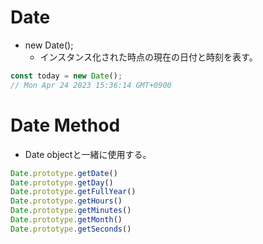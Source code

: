 # Date
- new Date();
    - インスタンス化された時点の現在の日付と時刻を表す。
```javascript 
const today = new Date();  
// Mon Apr 24 2023 15:36:14 GMT+0900
```

# Date Method
- Date objectと一緒に使用する。

```javascript 
Date.prototype.getDate() 
Date.prototype.getDay()
Date.prototype.getFullYear()
Date.prototype.getHours()
Date.prototype.getMinutes()
Date.prototype.getMonth()
Date.prototype.getSeconds()
```
